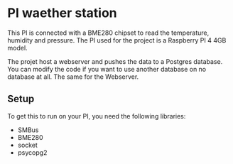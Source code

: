 # PI waether station

This PI is connected with a BME280 chipset to read the temperature, humidity and pressure. 
The PI used for the project is a Raspberry PI 4 4GB model. 

The projet host a webserver and pushes the data to a Postgres database. You can modify the code
if you want to use another database on no database at all. The same for the Webserver.

## Setup
To get this to run on your PI, you need the following libraries:
- SMBus
- BME280
- socket
- psycopg2